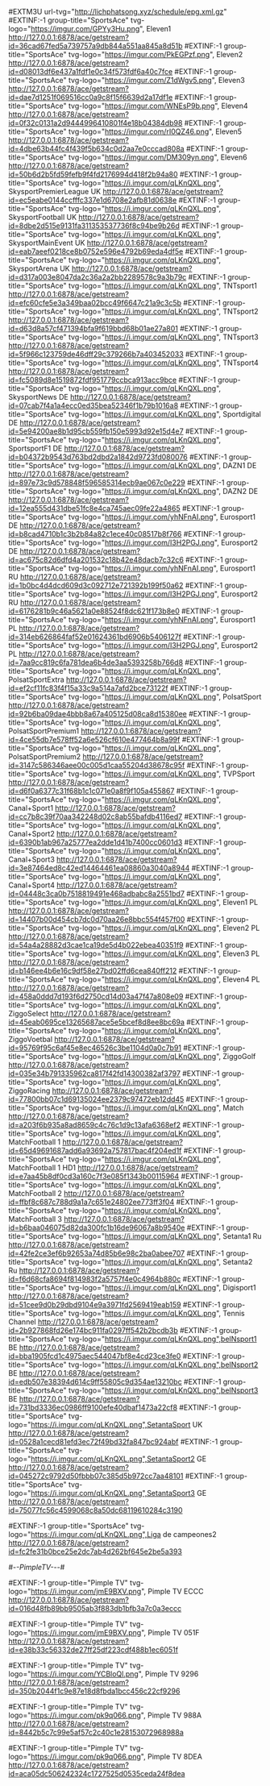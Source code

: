 #EXTM3U url-tvg="http://lichphatsong.xyz/schedule/epg.xml.gz"
#EXTINF:-1 group-title="SportsAce" tvg-logo="https://imgur.com/GPYy3Hu.png", Eleven1
http://127.0.0.1:6878/ace/getstream?id=36cad67fed5a739757a9db844a551aa845a8d51b
#EXTINF:-1 group-title="SportsAce" tvg-logo="https://imgur.com/PkEGPzf.png", Eleven2
http://127.0.0.1:6878/ace/getstream?id=d08013df6e437a1fdf1e0c34f573fdf6a40c7fce
#EXTINF:-1 group-title="SportsAce" tvg-logo="https://imgur.com/Z1dWgv5.png", Eleven3
http://127.0.0.1:6878/ace/getstream?id=dae7d1251f069516cc0a9c8f15f6639d2a17df1e
#EXTINF:-1 group-title="SportsAce" tvg-logo="https://imgur.com/WNEsP9b.png", Eleven4
http://127.0.0.1:6878/ace/getstream?id=0f32c0131a2d9444996410801f4e18b04384db98
#EXTINF:-1 group-title="SportsAce" tvg-logo="https://imgur.com/rI0QZ46.png", Eleven5
http://127.0.0.1:6878/ace/getstream?id=4dbe63b44fc4f439f5b634c0d2aa7e0cccad808a
#EXTINF:-1 group-title="SportsAce" tvg-logo="https://imgur.com/DM309yn.png", Eleven6
http://127.0.0.1:6878/ace/getstream?id=50b6d2b5fd59fefb9f4fd2176994d418f2b94a80
#EXTINF:-1 group-title="SportsAce" tvg-logo="https://i.imgur.com/qLKnQXL.png", SkysportPremierLeague UK
http://127.0.0.1:6878/ace/getstream?id=ec5eabe0144ccfffc337e1d6708e2afb81d0638e
#EXTINF:-1 group-title="SportsAce" tvg-logo="https://i.imgur.com/qLKnQXL.png", SkysportFootball UK
http://127.0.0.1:6878/ace/getstream?id=8dbe2d515e9131fa311353537736f8c94be9b26d
#EXTINF:-1 group-title="SportsAce" tvg-logo="https://i.imgur.com/qLKnQXL.png", SkysportMainEvent UK
http://127.0.0.1:6878/ace/getstream?id=eab7aeef0218ce8b0752e596e4792b69eda4df5e
#EXTINF:-1 group-title="SportsAce" tvg-logo="https://i.imgur.com/qLKnQXL.png", SkysportArena UK
http://127.0.0.1:6878/ace/getstream?id=d317a003e8047da2c36a2a2bb2289578c9a3b79c
#EXTINF:-1 group-title="SportsAce" tvg-logo="https://i.imgur.com/qLKnQXL.png", TNTsport1
http://127.0.0.1:6878/ace/getstream?id=efc60cfe5e3a349baa02bcc49f6647c21a9c3c5b
#EXTINF:-1 group-title="SportsAce" tvg-logo="https://i.imgur.com/qLKnQXL.png", TNTsport2
http://127.0.0.1:6878/ace/getstream?id=d63d8a57cf471394bfa9f619bbd68b01ae27a801
#EXTINF:-1 group-title="SportsAce" tvg-logo="https://i.imgur.com/qLKnQXL.png", TNTsport3
http://127.0.0.1:6878/ace/getstream?id=5f966c123759de46dff29c379266b7a403452033
#EXTINF:-1 group-title="SportsAce" tvg-logo="https://i.imgur.com/qLKnQXL.png", TNTsport4
http://127.0.0.1:6878/ace/getstream?id=fc5089d8e1519872fdf951779ccbca913acc9bce
#EXTINF:-1 group-title="SportsAce" tvg-logo="https://i.imgur.com/qLKnQXL.png", SkysportNews DE
http://127.0.0.1:6878/ace/getstream?id=07cab7f4a1a4ecc0ed35bea52346f1b79b1016a8
#EXTINF:-1 group-title="SportsAce" tvg-logo="https://i.imgur.com/qLKnQXL.png", Sportdigital DE
http://127.0.0.1:6878/ace/getstream?id=5e94200ae8b1d95cb559fb150e5993d92e15d4e7
#EXTINF:-1 group-title="SportsAce" tvg-logo="https://i.imgur.com/qLKnQXL.png", SportsportF1 DE
http://127.0.0.1:6878/ace/getstream?id=b04372b9543d763bd2dbd2a1842d9723fd080076
#EXTINF:-1 group-title="SportsAce" tvg-logo="https://i.imgur.com/qLKnQXL.png", DAZN1 DE
http://127.0.0.1:6878/ace/getstream?id=897e73c9d578848f596585314ecb9ae067c0e229
#EXTINF:-1 group-title="SportsAce" tvg-logo="https://i.imgur.com/qLKnQXL.png", DAZN2 DE
http://127.0.0.1:6878/ace/getstream?id=12ea555d431dbe51fc8e4ca745aec09fe22a4865
#EXTINF:-1 group-title="SportsAce" tvg-logo="https://i.imgur.com/yhNFnAI.png", Eurosport1 DE 
http://127.0.0.1:6878/ace/getstream?id=b8cad4710b1c3b2b84a82c1ece40c08517b8f766
#EXTINF:-1 group-title="SportsAce" tvg-logo="https://i.imgur.com/I3H2PGJ.png", Eurosport2 DE
http://127.0.0.1:6878/ace/getstream?id=ac675c82d6dfd4a201532c18b42e48dacb7c32c6
#EXTINF:-1 group-title="SportsAce" tvg-logo="https://i.imgur.com/yhNFnAI.png", Eurosport1 RU
http://127.0.0.1:6878/ace/getstream?id=1b0bc4d4dcd609d3c092712e721392b199f50a62
#EXTINF:-1 group-title="SportsAce" tvg-logo="https://i.imgur.com/I3H2PGJ.png", Eurosport2 RU
http://127.0.0.1:6878/ace/getstream?id=6176281b9c46a5621a0e88524f8dc621f173b8e0
#EXTINF:-1 group-title="SportsAce" tvg-logo="https://i.imgur.com/yhNFnAI.png", Eurosport1 PL
http://127.0.0.1:6878/ace/getstream?id=314eb626864faf52e01624361bd6906b5406127f
#EXTINF:-1 group-title="SportsAce" tvg-logo="https://i.imgur.com/I3H2PGJ.png", Eurosport2 PL
http://127.0.0.1:6878/ace/getstream?id=7aa9cc819c6fa781dea6b4de3aa5393258b766d8
#EXTINF:-1 group-title="SportsAce" tvg-logo="https://i.imgur.com/qLKnQXL.png", PolsatSportExtra
http://127.0.0.1:6878/ace/getstream?id=ef2cf11fc83f4f15a33c9a514a7afd2bce73122f
#EXTINF:-1 group-title="SportsAce" tvg-logo="https://i.imgur.com/qLKnQXL.png", PolsatSport
http://127.0.0.1:6878/ace/getstream?id=92b6ba09dae4bbb8a67a405125d08ca8d15380ee
#EXTINF:-1 group-title="SportsAce" tvg-logo="https://i.imgur.com/qLKnQXL.png", PolsatSportPremium1
http://127.0.0.1:6878/ace/getstream?id=4ce55db7e578ff52a6e526cf610e477464b8a99f
#EXTINF:-1 group-title="SportsAce" tvg-logo="https://i.imgur.com/qLKnQXL.png", PolsatSportPremium2
http://127.0.0.1:6878/ace/getstream?id=3147c586346aee00c005d1caa55204d38678c95f
#EXTINF:-1 group-title="SportsAce" tvg-logo="https://i.imgur.com/qLKnQXL.png", TVPSport
http://127.0.0.1:6878/ace/getstream?id=d6f0a6377c31f68b1c1c071e0a8f9f105a455867
#EXTINF:-1 group-title="SportsAce" tvg-logo="https://i.imgur.com/qLKnQXL.png", Canal+Sport1
http://127.0.0.1:6878/ace/getstream?id=cc7b8c39f70aa342248d02c8ab55bafdb4116ed7
#EXTINF:-1 group-title="SportsAce" tvg-logo="https://i.imgur.com/qLKnQXL.png", Canal+Sport2
http://127.0.0.1:6878/ace/getstream?id=6390b1ab967a25777ea2dde1d41b7400cc0601d3
#EXTINF:-1 group-title="SportsAce" tvg-logo="https://i.imgur.com/qLKnQXL.png", Canal+Sport3
http://127.0.0.1:6878/ace/getstream?id=3e87464ed8c42ed14464461ea08860a3040a8944
#EXTINF:-1 group-title="SportsAce" tvg-logo="https://i.imgur.com/qLKnQXL.png", Canal+Sport4
http://127.0.0.1:6878/ace/getstream?id=04448c3ca0b7518819491e468adbabc8a2551bd7
#EXTINF:-1 group-title="SportsAce" tvg-logo="https://i.imgur.com/qLKnQXL.png", Eleven1 PL
http://127.0.0.1:6878/ace/getstream?id=14407b00d454cb7dc0d70aa26e8bbc554f457f00
#EXTINF:-1 group-title="SportsAce" tvg-logo="https://i.imgur.com/qLKnQXL.png", Eleven2 PL
http://127.0.0.1:6878/ace/getstream?id=54a4a28882d3cae1ca19de5d4b022ebea40351f9
#EXTINF:-1 group-title="SportsAce" tvg-logo="https://i.imgur.com/qLKnQXL.png", Eleven3 PL
http://127.0.0.1:6878/ace/getstream?id=b146ee4b6e16c9df58e27bd02ffd6cea840ff212
#EXTINF:-1 group-title="SportsAce" tvg-logo="https://i.imgur.com/qLKnQXL.png", Eleven4 PL
http://127.0.0.1:6878/ace/getstream?id=458a0ddd7d193f6d2750cd14d03a47f47a808e09
#EXTINF:-1 group-title="SportsAce" tvg-logo="https://i.imgur.com/qLKnQXL.png", ZiggoSelect
http://127.0.0.1:6878/ace/getstream?id=45eab0695ce13265687ace5e5bcef8d8ee8bc69a
#EXTINF:-1 group-title="SportsAce" tvg-logo="https://i.imgur.com/qLKnQXL.png", ZiggoVoetbal
http://127.0.0.1:6878/ace/getstream?id=95769f95c6af45e8ec46526c3be1104d0a0c7b91
#EXTINF:-1 group-title="SportsAce" tvg-logo="https://i.imgur.com/qLKnQXL.png", ZiggoGolf
http://127.0.0.1:6878/ace/getstream?id=035e34b791335962ca817f42fd14300382af3797
#EXTINF:-1 group-title="SportsAce" tvg-logo="https://i.imgur.com/qLKnQXL.png", ZiggoRacing
http://127.0.0.1:6878/ace/getstream?id=77800bb07c1d69135024ee2379c97472eb12dd45
#EXTINF:-1 group-title="SportsAce" tvg-logo="https://i.imgur.com/qLKnQXL.png", Match
http://127.0.0.1:6878/ace/getstream?id=a203f6b935a8ad8659c4c76c1d9c13afa6368ef2
#EXTINF:-1 group-title="SportsAce" tvg-logo="https://i.imgur.com/qLKnQXL.png", MatchFootball 1
http://127.0.0.1:6878/ace/getstream?id=65d49691687add6a93692a757817bac4f204ed1f
#EXTINF:-1 group-title="SportsAce" tvg-logo="https://i.imgur.com/qLKnQXL.png", MatchFootball 1 HD1
http://127.0.0.1:6878/ace/getstream?id=e7aa45b8df0cd3a160c7f3e085f1343b00115964
#EXTINF:-1 group-title="SportsAce" tvg-logo="https://i.imgur.com/qLKnQXL.png", MatchFootball 2
http://127.0.0.1:6878/ace/getstream?id=ffbf8c687c788d9a1a7c651e24802ee773ff3f04
#EXTINF:-1 group-title="SportsAce" tvg-logo="https://i.imgur.com/qLKnQXL.png", MatchFootball 3
http://127.0.0.1:6878/ace/getstream?id=b6baa046075d82da300fc1b16de96067a8b9540e
#EXTINF:-1 group-title="SportsAce" tvg-logo="https://i.imgur.com/qLKnQXL.png", Setanta1 Ru
http://127.0.0.1:6878/ace/getstream?id=42fe2ce3ef6b92653a74d85b6e98c2ba0abee707
#EXTINF:-1 group-title="SportsAce" tvg-logo="https://i.imgur.com/qLKnQXL.png", Setanta2 Ru
http://127.0.0.1:6878/ace/getstream?id=f6d68cfa8694f814983f2a5757f4e0c4964b880c
#EXTINF:-1 group-title="SportsAce" tvg-logo="https://i.imgur.com/qLKnQXL.png", Digisport1
http://127.0.0.1:6878/ace/getstream?id=51cee9d0b29dbd9104e9a3971fd2569419eab159
#EXTINF:-1 group-title="SportsAce" tvg-logo="https://i.imgur.com/qLKnQXL.png", Tennis Channel
http://127.0.0.1:6878/ace/getstream?id=2b927868fd26e174bc911fa0297ff542b2bcdb3b
#EXTINF:-1 group-title="SportsAce" tvg-logo="https://i.imgur.com/qLKnQXL.png",beINsport1 BE
http://127.0.0.1:6878/ace/getstream?id=bba1905fcd1c4975aec544047bf8e4cd23ce3fe0
#EXTINF:-1 group-title="SportsAce" tvg-logo="https://i.imgur.com/qLKnQXL.png",beINsport2 BE
http://127.0.0.1:6878/ace/getstream?id=edb507e38394d614c9ff55805c9d354ae13210bc
#EXTINF:-1 group-title="SportsAce" tvg-logo="https://i.imgur.com/qLKnQXL.png",beINsport3 BE
http://127.0.0.1:6878/ace/getstream?id=731bd3336ec0986ff9100efe40dbaf1473a22cf8
#EXTINF:-1 group-title="SportsAce" tvg-logo="https://i.imgur.com/qLKnQXL.png",SetantaSport UK
http://127.0.0.1:6878/ace/getstream?id=0528a1cecd81efd3ec72f49bd32fa847bc924abf
#EXTINF:-1 group-title="SportsAce" tvg-logo="https://i.imgur.com/qLKnQXL.png",SetantaSport2 GE
http://127.0.0.1:6878/ace/getstream?id=045272c9792d50fbbb07c385d5b972cc7aa48101
#EXTINF:-1 group-title="SportsAce" tvg-logo="https://i.imgur.com/qLKnQXL.png",SetantaSport3 GE
http://127.0.0.1:6878/ace/getstream?id=75077fc56c4599068c8a50dc68119610284c3190

#EXTINF:-1 group-title="SportsAce" tvg-logo="https://i.imgur.com/qLKnQXL.png",Liga de campeones2
http://127.0.0.1:6878/ace/getstream?id=fc2fe31b0bce25e2dc7ab4d262bf645e2be5a393

#-*-PimpleTV-*--#

#EXTINF:-1 group-title="Pimple TV" tvg-logo="https://i.imgur.com/jmE9BXV.png", Pimple TV ECCC
http://127.0.0.1:6878/ace/getstream?id=016d48fb89bb9505ab3f883db1bfb3a7c0a3eccc

#EXTINF:-1 group-title="Pimple TV" tvg-logo="https://i.imgur.com/jmE9BXV.png", Pimple TV 051F
http://127.0.0.1:6878/ace/getstream?id=e38b33c56332de27ff25df223cdf488b1ec6051f

#EXTINF:-1 group-title="Pimple TV" tvg-logo="https://i.imgur.com/YCBloQl.png", Pimple TV 9296
http://127.0.0.1:6878/ace/getstream?id=350b2044f1c9e87e18d8fbda1bcc456c22cf9296

#EXTINF:-1 group-title="Pimple TV" tvg-logo="https://i.imgur.com/pk9q066.png", Pimple TV 988A
http://127.0.0.1:6878/ace/getstream?id=8442b5c7c99e5af57c2c40c1e28153072968988a

#EXTINF:-1 group-title="Pimple TV" tvg-logo="https://i.imgur.com/pk9q066.png", Pimple TV 8DEA
http://127.0.0.1:6878/ace/getstream?id=aca05dc506242324c1727525d0535ceda24f8dea
